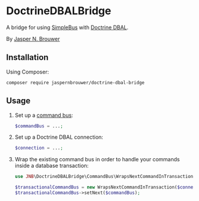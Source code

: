 DoctrineDBALBridge
==================

A bridge for using [SimpleBus](https://github.com/SimpleBus) with [Doctrine DBAL](http://docs.doctrine-project.org/projects/doctrine-dbal/en/latest/). 

By [Jasper N. Brouwer](https://github.com/jaspernbrouwer)

## Installation

Using Composer:

    composer require jaspernbrouwer/doctrine-dbal-bridge

## Usage

1. Set up a [command bus](https://github.com/SimpleBus/CommandBus):

    ```php
    $commandBus = ...;
    ```

2. Set up a Doctrine DBAL connection:

    ```php
    $connection = ...;
    ```

3. Wrap the existing command bus in order to handle your commands inside a database transaction: 

    ```php
    use JNB\DoctrineDBALBridge\CommandBus\WrapsNextCommandInTransaction;
    
    $transactionalCommandBus = new WrapsNextCommandInTransaction($connection);
    $transactionalCommandBus->setNext($commandBus);
    ```
